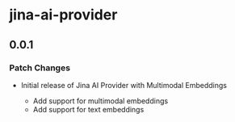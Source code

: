 # jina-ai-provider

## 0.0.1

### Patch Changes

- Initial release of Jina AI Provider with Multimodal Embeddings

  - Add support for multimodal embeddings
  - Add support for text embeddings

